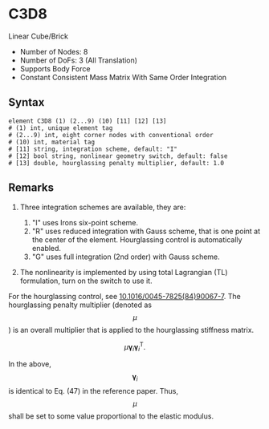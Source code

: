 # C3D8

Linear Cube/Brick

* Number of Nodes: 8
* Number of DoFs: 3 (All Translation)
* Supports Body Force
* Constant Consistent Mass Matrix With Same Order Integration

## Syntax

```
element C3D8 (1) (2...9) (10) [11] [12] [13]
# (1) int, unique element tag
# (2...9) int, eight corner nodes with conventional order
# (10) int, material tag
# [11] string, integration scheme, default: "I"
# [12] bool string, nonlinear geometry switch, default: false
# [13] double, hourglassing penalty multiplier, default: 1.0
```

## Remarks

1. Three integration schemes are available, they are:

    1. "I" uses Irons six-point scheme.
    2. "R" uses reduced integration with Gauss scheme, that is one point at the center of the element. Hourglassing
       control is automatically enabled.
    3. "G" uses full integration (2nd order) with Gauss scheme.

2. The nonlinearity is implemented by using total Lagrangian (TL) formulation, turn on the switch to use it.

For the hourglassing control, see [10.1016/0045-7825(84)90067-7](https://doi.org/10.1016/0045-7825(84)90067-7).
The hourglassing penalty multiplier (denoted as $$\mu$$) is an overall multiplier that is applied to the hourglassing stiffness matrix.

$$
\mu\mathbf{\gamma}_i\mathbf{\gamma}_i^\mathrm{T}.
$$

In the above, $$\mathbf{\gamma}_i$$ is identical to Eq. (47) in the reference paper.
Thus, $$\mu$$ shall be set to some value proportional to the elastic modulus.
